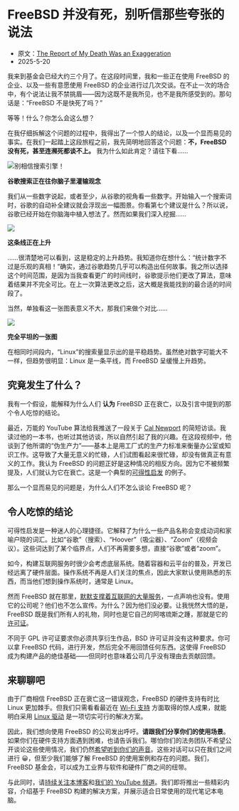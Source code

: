 # FreeBSD 并没有死，别听信那些夸张的说法

- 原文：[The Report of My Death Was an Exaggeration](https://freebsdfoundation.org/blog/the-report-of-my-death-was-an-exaggeration/)
- 2025-5-20


我来到基金会已经大约三个月了。在这段时间里，我和一些正在使用 FreeBSD 的企业、以及一些有意愿使用 FreeBSD 的企业进行过几次交谈。在不止一次的场合中，有个说法让我不禁挑眉——因为这既不是我所见，也不是我所感受到的。那句话是：“FreeBSD 不是快死了吗？”

等等！什么？你怎么会这么想？

在我仔细拆解这个问题的过程中，我得出了一个惊人的结论，以及一个显而易见的事实。在我们一起踏上这段旅程之前，我先简明地回答这个问题：**不，FreeBSD 没有死，甚至连濒死都谈不上。** 我为什么如此肯定？请往下看……

![别相信搜索引擎！](https://freebsdfoundation.org/wp-content/uploads/2025/05/google-search-is-dead-1024x538.png)

**谷歌搜索正在往你脑子里灌输观念**

我们从一些数字说起，或者至少，从谷歌的视角看一些数字。开始输入一个搜索词时，谷歌的自动补全建议就会浮现出一幅图景。你看第七个建议是什么？所以说，谷歌已经开始在你脑海中植入想法了。然而如果我们深入挖掘……

![](https://freebsdfoundation.org/wp-content/uploads/2025/05/search-trend-up-1024x538.png)

**这条线正在上升**

……很清楚地可以看到，这是稳定的上升趋势。我知道你在想什么：“统计数字不过是乐观的真相！”确实，通过谷歌趋势几乎可以构造出任何故事。我之所以选择这个时间范围，是因为当我查看更广的时间线时，谷歌提示他们更改了算法，意味着结果并不完全可比。在上一次算法更改之后，这大概是我能找到的最合适的时间段了。

当然，单独看这一张图表意义不大，那我们来做个对比……

![](https://freebsdfoundation.org/wp-content/uploads/2025/05/search-linux-1024x538.png)

**完全平坦的一张图**

在相同时间段内，“Linux”的搜索量显示出的是平稳趋势。虽然绝对数字可能大不一样，但趋势很明显：Linux 是一条平线，而 FreeBSD 呈缓慢上升趋势。

## 究竟发生了什么？

我有一个假设，能解释为什么人们 **认为** FreeBSD 正在衰亡，以及引言中提到的那个令人吃惊的结论。

最近，万能的 YouTube 算法给我推送了一段关于 [Cal Newport](https://youtu.be/v520wFzpAd0?si=QksXOGcX664LTL1f) 的简短访谈。我读过他的一本书，也听过其他访谈，所以自然引起了我的兴趣。在这段视频中，他谈到了他所谓的“伪生产力”——基本上是用工厂式的生产力标准来衡量办公室或知识工作。这导致了大量无意义的忙碌，人们试图看起来很忙碌，却没有做真正有意义的工作。我认为 FreeBSD 的问题正好是这种情况的相反方向。因为它不被频繁提及，人们就认为它在衰亡。这是一个典型的[可得性启发](https://en.wikipedia.org/wiki/Availability_heuristic) 的例子。

那么一个显而易见的问题是，为什么人们不怎么谈论 FreeBSD 呢？

## 令人吃惊的结论

可得性启发是一种迷人的心理捷径。它解释了为什么一些产品名称会变成动词和家喻户晓的词汇。比如“谷歌”（搜索）、“Hoover”（吸尘器）、“Zoom”（视频会议）。这些词达到了某个临界点，人们不再需要多想，直接“谷歌”或者“zoom”。

如今，构建互联网服务时很少会考虑底层系统。随着容器和云平台的普及，开发已经远离了硬件层面。操作系统不再是人们关注的焦点，因此大家默认使用熟悉的东西，而当他们想到操作系统时，通常是 Linux。

然而 FreeBSD 就在那里，[默默支撑着互联网的大量服务](https://www.theregister.com/2025/04/28/freebsd_foundation_25/)，一点声响也没有。使用它的公司呢？他们也不怎么宣传。为什么？因为他们没必要。让我恍然大悟的是，FreeBSD 既是我们所有人的礼物，同时也是它自己的阿喀琉斯之踵，那就是它的[许可证](https://www.freebsd.org/copyright/freebsd-license/)。

不同于 GPL 许可证要求你必须共享衍生作品，BSD 许可证并没有这种要求。你可以拿 FreeBSD 代码，进行开发，然后完全不用回馈任何东西。这使得 FreeBSD 成为构建产品的绝佳基础——但同时也意味着公司几乎没有理由去贡献回馈。

## 来聊聊吧

由于厂商相信 FreeBSD 正在衰亡这一错误观念，FreeBSD 的硬件支持有时比 Linux 更加棘手。但我们只需看看最近在 [Wi-Fi 支持](https://youtu.be/Uic0ksaqOwE) 方面取得的惊人成果，就能明白采用 [Linux 驱动](https://wiki.freebsd.org/LinuxKPI) 是一项切实可行的解决方案。

因此，我们想向使用 FreeBSD 的公司发出呼吁。**请跟我们分享你们的使用场景**。如果你们在硬件支持方面遇到困难，也请告诉我们。哪怕你们的法务团队不希望公开谈论这些使用情况，我们仍然[希望听到你们的声音](https://freebsdfoundation.org/about-us/contact-us/)。这些对话可以只在我们之间进行 😀，但至少我们能够了解 FreeBSD 的使用案例和存在的问题。我们，FreeBSD 基金会，可以成为工业界与软件和硬件厂商之间的纽带。

与此同时，请[持续关注本博客](https://freebsdfoundation.org/feed/)和[我们的 YouTube 频道](https://youtube.com/@freebsdproject?si=Ly9T5JbCjjKfQo_s)。我们即将推出一些精彩内容，介绍基于 FreeBSD 构建的解决方案，并展示适合日常使用的现代笔记本电脑。
